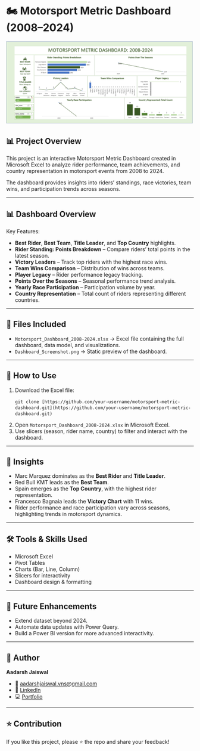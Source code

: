 # 🏍️ Motorsport Metric Dashboard (2008–2024)

![Excel Dashboard](https://github.com/aadarshjaiswalvns/Motorsport-Metric-Dashboard/blob/main/Excel_Dashboard_Preview.png) 

## 📊 Project Overview

This project is an interactive Motorsport Metric Dashboard created in Microsoft Excel to analyze rider performance, team achievements, and country representation in motorsport events from 2008 to 2024.

The dashboard provides insights into riders’ standings, race victories, team wins, and participation trends across seasons.

---

## 📊 Dashboard Overview

Key Features:

* **Best Rider**, **Best Team**, **Title Leader**, and **Top Country** highlights.
* **Rider Standing: Points Breakdown** – Compare riders’ total points in the latest season.
* **Victory Leaders** – Track top riders with the highest race wins.
* **Team Wins Comparison** – Distribution of wins across teams.
* **Player Legacy** – Rider performance legacy tracking.
* **Points Over the Seasons** – Seasonal performance trend analysis.
* **Yearly Race Participation** – Participation volume by year.
* **Country Representation** – Total count of riders representing different countries.

---

## 📂 Files Included

* `Motorsport_Dashboard_2008-2024.xlsx` → Excel file containing the full dashboard, data model, and visualizations.
* `Dashboard_Screenshot.png` → Static preview of the dashboard.

---

## 🚀 How to Use

1.  Download the Excel file:
    ```
    git clone [https://github.com/your-username/motorsport-metric-dashboard.git](https://github.com/your-username/motorsport-metric-dashboard.git)
    ```
2.  Open `Motorsport_Dashboard_2008-2024.xlsx` in Microsoft Excel.
3.  Use slicers (season, rider name, country) to filter and interact with the dashboard.

---

## 🔎 Insights

* Marc Marquez dominates as the **Best Rider** and **Title Leader**.
* Red Bull KMT leads as the **Best Team**.
* Spain emerges as the **Top Country**, with the highest rider representation.
* Francesco Bagnaia leads the **Victory Chart** with 11 wins.
* Rider performance and race participation vary across seasons, highlighting trends in motorsport dynamics.

---

## 🛠️ Tools & Skills Used

* Microsoft Excel
* Pivot Tables
* Charts (Bar, Line, Column)
* Slicers for interactivity
* Dashboard design & formatting

---

## 📌 Future Enhancements

* Extend dataset beyond 2024.
* Automate data updates with Power Query.
* Build a Power BI version for more advanced interactivity.

---

## 👤 Author

**Aadarsh Jaiswal**

* 📧 aadarshjaiswal.vns@gmail.com
* 🔗 [LinkedIn](https://www.linkedin.com/in/aadarsh-jaiswal/)
* 💻 [Portfolio](https://aadarshjaiswalvns.github.io/Data-Analytics-Portfolio)
---

## ⭐ Contribution

If you like this project, please ⭐ the repo and share your feedback!
